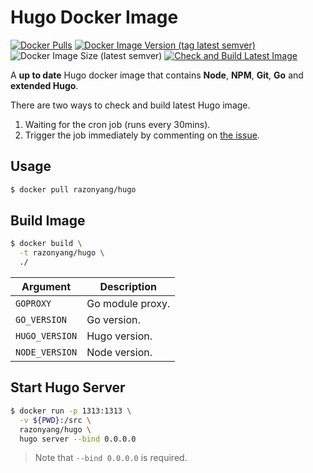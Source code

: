 # Hugo Docker Image

[![Docker Pulls](https://img.shields.io/docker/pulls/razonyang/hugo?style=flat-square)](https://hub.docker.com/r/razonyang/hugo)
[![Docker Image Version (tag latest semver)](https://img.shields.io/docker/v/razonyang/hugo/latest?style=flat-square)](https://hub.docker.com/repository/docker/razonyang/hugo/tags?page=1&ordering=last_updated)
![Docker Image Size (latest semver)](https://img.shields.io/docker/image-size/razonyang/hugo?style=flat-square)
[![Check and Build Latest Image](https://github.com/razonyang/docker-hugo/actions/workflows/docker.yml/badge.svg)](https://github.com/razonyang/docker-hugo/actions/workflows/docker.yml)

A **up to date** Hugo docker image that contains **Node**, **NPM**, **Git**, **Go** and **extended Hugo**.

There are two ways to check and build latest Hugo image.

1. Waiting for the cron job (runs every 30mins).
2. Trigger the job immediately by commenting on [the issue](https://github.com/razonyang/docker-hugo/issues/3).

## Usage

```sh
$ docker pull razonyang/hugo
```

## Build Image

```sh
$ docker build \
  -t razonyang/hugo \
  ./
```

| Argument | Description |
|---|---|
| `GOPROXY` | Go module proxy.
| `GO_VERSION` | Go version.
| `HUGO_VERSION` | Hugo version.
| `NODE_VERSION` | Node version.

## Start Hugo Server

```sh
$ docker run -p 1313:1313 \
  -v ${PWD}:/src \
  razonyang/hugo \
  hugo server --bind 0.0.0.0
```

> Note that `--bind 0.0.0.0` is required.
